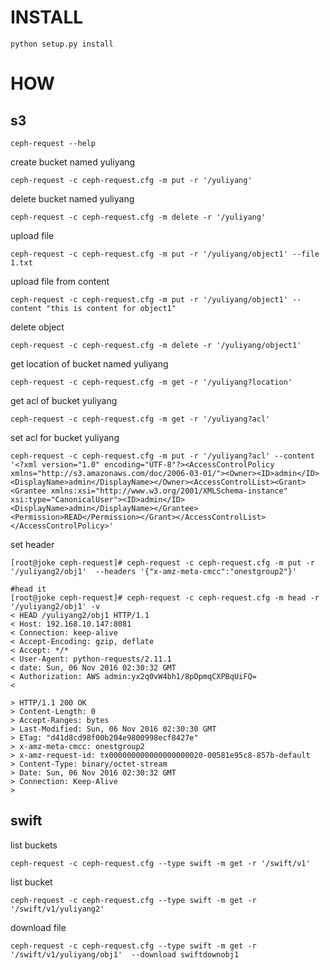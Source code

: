 # INSTALL

```
python setup.py install
```

# HOW

## s3
```
ceph-request --help
```

create bucket named yuliyang
```
ceph-request -c ceph-request.cfg -m put -r '/yuliyang'
```

delete bucket named yuliyang
```
ceph-request -c ceph-request.cfg -m delete -r '/yuliyang'
```

upload file

```
ceph-request -c ceph-request.cfg -m put -r '/yuliyang/object1' --file 1.txt

```

upload file from content

```
ceph-request -c ceph-request.cfg -m put -r '/yuliyang/object1' --content "this is content for object1"
```

delete object

```
ceph-request -c ceph-request.cfg -m delete -r '/yuliyang/object1' 
```

get location of bucket named yuliyang
```
ceph-request -c ceph-request.cfg -m get -r '/yuliyang?location'
```

get acl of bucket yuliyang
```
ceph-request -c ceph-request.cfg -m get -r '/yuliyang?acl'
```

set acl for bucket yuliyang
```
ceph-request -c ceph-request.cfg -m put -r '/yuliyang?acl' --content '<?xml version="1.0" encoding="UTF-8"?><AccessControlPolicy xmlns="http://s3.amazonaws.com/doc/2006-03-01/"><Owner><ID>admin</ID><DisplayName>admin</DisplayName></Owner><AccessControlList><Grant><Grantee xmlns:xsi="http://www.w3.org/2001/XMLSchema-instance" xsi:type="CanonicalUser"><ID>admin</ID><DisplayName>admin</DisplayName></Grantee><Permission>READ</Permission></Grant></AccessControlList></AccessControlPolicy>'
```

set header

```
[root@joke ceph-request]# ceph-request -c ceph-request.cfg -m put -r '/yuliyang2/obj1'  --headers '{"x-amz-meta-cmcc":"onestgroup2"}'

#head it 
[root@joke ceph-request]# ceph-request -c ceph-request.cfg -m head -r '/yuliyang2/obj1' -v                                           
< HEAD /yuliyang2/obj1 HTTP/1.1
< Host: 192.168.10.147:8081
< Connection: keep-alive
< Accept-Encoding: gzip, deflate
< Accept: */*
< User-Agent: python-requests/2.11.1
< date: Sun, 06 Nov 2016 02:30:32 GMT
< Authorization: AWS admin:yx2q0vW4bh1/8pDpmqCXPBqUiFQ=
< 

> HTTP/1.1 200 OK
> Content-Length: 0
> Accept-Ranges: bytes
> Last-Modified: Sun, 06 Nov 2016 02:30:30 GMT
> ETag: "d41d8cd98f00b204e9800998ecf8427e"
> x-amz-meta-cmcc: onestgroup2
> x-amz-request-id: tx000000000000000000020-00581e95c8-857b-default
> Content-Type: binary/octet-stream
> Date: Sun, 06 Nov 2016 02:30:32 GMT
> Connection: Keep-Alive
> 
```

## swift

list buckets
```
ceph-request -c ceph-request.cfg --type swift -m get -r '/swift/v1'
```

list bucket

```
ceph-request -c ceph-request.cfg --type swift -m get -r '/swift/v1/yuliyang2'
```

download file
```
ceph-request -c ceph-request.cfg --type swift -m get -r '/swift/v1/yuliyang/obj1'  --download swiftdownobj1
```
